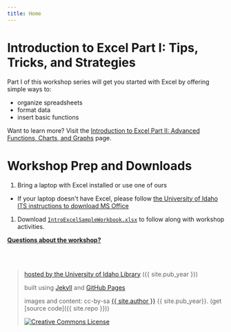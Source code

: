 ```yaml
---
title: Home
---
```

# Introduction to Excel Part I: Tips, Tricks, and Strategies

Part I of this workshop series will get you started with Excel by offering simple ways to:
- organize spreadsheets
- format data
- insert basic functions

Want to learn more? Visit the <a href="https://jylisadoney.github.io/intro-excel-2/" target="_blank">Introduction to Excel Part II: Advanced Functions, Charts, and Graphs</a> page.

# Workshop Prep and Downloads 

1. Bring a laptop with Excel installed or use one of ours
  * If your laptop doesn't have Excel, please follow <a href="https://www.uidaho.edu/infrastructure/its/self-help/ms-office?" target="_blank">the University of Idaho ITS instructions to download MS Office</a>
1. Download <a href="images/IntroExcelSampleWorkbook.xlsx" target="_blank">`IntroExcelSampleWorkbook.xlsx`</a> to follow along with workshop activities.

<a href="https://vivo.nkn.uidaho.edu/vivo/display/n104190" target="_blank">**Questions about the workshop?** 

<br><br>
> hosted by the <a href="https://www.lib.uidaho.edu/" target="_blank">University of Idaho Library</a> ({{ site.pub_year }})
>
> built using [Jekyll](https://jekyllrb.com/) and [GitHub Pages](https://pages.github.com/)
>
> images and content: cc-by-sa <a href="https://github.com/{{ site.github_username }}">{{ site.author }}</a> {{ site.pub_year}}. (get [source code]({{ site.repo }}))
>
> <a href="http://creativecommons.org/licenses/by-sa/4.0/" rel="license"><img style="border-width: 0;" src="https://i.creativecommons.org/l/by-sa/4.0/88x31.png" alt="Creative Commons License" /></a>

